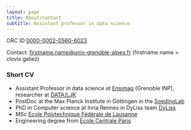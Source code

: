 ```yaml
---
layout: page
title: About/contact
subtitle: Assistant professor in data science
---
```

ORC ID [0000-0002-0560-6023](https://orcid.org/0000-0002-0560-6023)

Contact: firstname.name@univ-grenoble-alpes.fr (firstname.name = clovis.galiez)


### Short CV

* Assistant Professor in data science at [Ensimag](http://ensimag.grenoble-inp.fr/welcome/) (Grenoble INP), researcher at [DATA/LJK](https://ljk.imag.fr/Statistique/index_en.html)
* PostDoc at the Max Planck Institute in Göttingen in the [SoedingLab](http://www.mpibpc.mpg.de/soeding)
* PhD in Computer science at Inria Rennes in DyLiss team [DyLiss](http://www.irisa.fr/dyliss/)
* MSc [Ecole Polytechnique Fédérale de Lausanne](https://www.epfl.ch/)
* Engineering degree from [Ecole Centrale Paris](http://www.centralesupelec.fr/)


